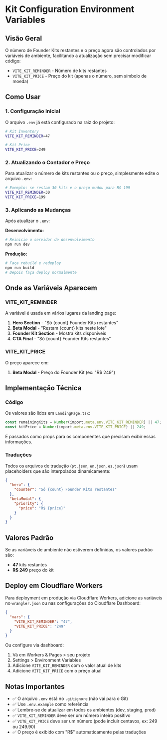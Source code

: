 # Kit Configuration Environment Variables

## Visão Geral

O número de Founder Kits restantes e o preço agora são controlados por variáveis de ambiente, facilitando a atualização sem precisar modificar código:

- `VITE_KIT_REMINDER` - Número de kits restantes
- `VITE_KIT_PRICE` - Preço do kit (apenas o número, sem símbolo de moeda)

## Como Usar

### 1. Configuração Inicial

O arquivo `.env` já está configurado na raiz do projeto:

```bash
# Kit Inventory
VITE_KIT_REMINDER=47

# Kit Price
VITE_KIT_PRICE=249
```

### 2. Atualizando o Contador e Preço

Para atualizar o número de kits restantes ou o preço, simplesmente edite o arquivo `.env`:

```bash
# Exemplo: se restam 30 kits e o preço mudou para R$ 199
VITE_KIT_REMINDER=30
VITE_KIT_PRICE=199
```

### 3. Aplicando as Mudanças

Após atualizar o `.env`:

**Desenvolvimento:**
```bash
# Reinicie o servidor de desenvolvimento
npm run dev
```

**Produção:**
```bash
# Faça rebuild e redeploy
npm run build
# Depois faça deploy normalmente
```

## Onde as Variáveis Aparecem

### VITE_KIT_REMINDER
A variável é usada em vários lugares da landing page:

1. **Hero Section** - "Só {count} Founder Kits restantes"
2. **Beta Modal** - "Restam {count} kits neste lote"
3. **Founder Kit Section** - Mostra kits disponíveis
4. **CTA Final** - "Só {count} Founder Kits restantes"

### VITE_KIT_PRICE
O preço aparece em:

1. **Beta Modal** - Preço do Founder Kit (ex: "R$ 249")

## Implementação Técnica

### Código

Os valores são lidos em `LandingPage.tsx`:

```typescript
const remainingKits = Number(import.meta.env.VITE_KIT_REMINDER) || 47;
const kitPrice = Number(import.meta.env.VITE_KIT_PRICE) || 249;
```

E passados como props para os componentes que precisam exibir essas informações.

### Traduções

Todos os arquivos de tradução (`pt.json`, `en.json`, `es.json`) usam placeholders que são interpolados dinamicamente:

```json
{
  "hero": {
    "counter": "Só {count} Founder Kits restantes"
  },
  "betaModal": {
    "priority": {
      "price": "R$ {price}"
    }
  }
}
```

## Valores Padrão

Se as variáveis de ambiente não estiverem definidas, os valores padrão são:
- **47** kits restantes
- **R$ 249** preço do kit

## Deploy em Cloudflare Workers

Para deployment em produção via Cloudflare Workers, adicione as variáveis no `wrangler.json` ou nas configurações do Cloudflare Dashboard:

```json
{
  "vars": {
    "VITE_KIT_REMINDER": "47",
    "VITE_KIT_PRICE": "249"
  }
}
```

Ou configure via dashboard:
1. Vá em Workers & Pages > seu projeto
2. Settings > Environment Variables
3. Adicione `VITE_KIT_REMINDER` com o valor atual de kits
4. Adicione `VITE_KIT_PRICE` com o preço atual

## Notas Importantes

- ✅ O arquivo `.env` está no `.gitignore` (não vai para o Git)
- ✅ Use `.env.example` como referência
- ✅ Lembre-se de atualizar em todos os ambientes (dev, staging, prod)
- ✅ `VITE_KIT_REMINDER` deve ser um número inteiro positivo
- ✅ `VITE_KIT_PRICE` deve ser um número (pode incluir centavos, ex: 249 ou 249.90)
- ✅ O preço é exibido com "R$" automaticamente pelas traduções

